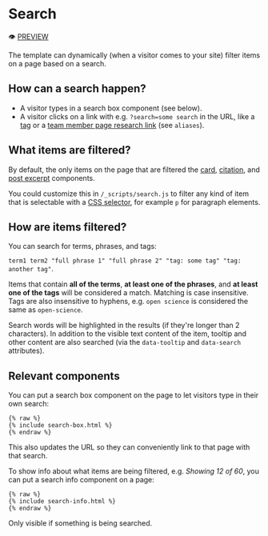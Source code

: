 # Search

:eye: [PREVIEW](https://greenelab.github.io/lab-website-template/testbed#search)

The template can dynamically (when a visitor comes to your site) filter items on a page based on a search.

## How can a search happen?

* A visitor types in a search box component (see below).
* A visitor clicks on a link with e.g. `?search=some search` in the URL, like a [tag](tags.md) or a [team member page research link](../team-members.md) (see `aliases`).

## What items are filtered?

By default, the only items on the page that are filtered the [card](card.md), [citation](../citations.md), and [post excerpt](post-excerpt.md) components.

You could customize this in `/_scripts/search.js` to filter any kind of item that is selectable with a [CSS selector](https://developer.mozilla.org/en-US/docs/Web/CSS/CSS\_Selectors), for example `p` for paragraph elements.

## How are items filtered?

You can search for terms, phrases, and tags:

`term1 term2 "full phrase 1" "full phrase 2" "tag: some tag" "tag: another tag"`.

Items that contain **all of the terms**, **at least one of the phrases**, and **at least one of the tags** will be considered a match. Matching is case insensitive. Tags are also insensitive to hyphens, e.g. `open science` is considered the same as `open-science`.

Search words will be highlighted in the results (if they're longer than 2 characters). In addition to the visible text content of the item, tooltip and other content are also searched (via the `data-tooltip` and `data-search` attributes).

## Relevant components

You can put a search box component on the page to let visitors type in their own search:

```liquid
{% raw %}
{% include search-box.html %}
{% endraw %}
```

This also updates the URL so they can conveniently link to that page with that search.

To show info about what items are being filtered, e.g. _Showing 12 of 60_, you can put a search info component on a page:

```liquid
{% raw %}
{% include search-info.html %}
{% endraw %}
```

Only visible if something is being searched.
